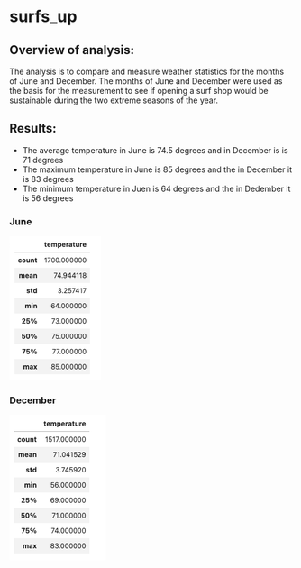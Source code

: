 # surfs_up

## Overview of analysis:

The analysis is to compare and measure weather statistics for the months of June and December.  The months of June and December were used as the basis for the measurement to see if opening a surf shop would be sustainable during the two extreme seasons of the year.

## Results:

* The average temperature in June is 74.5 degrees and in December is is 71 degrees
* The maximum temperature in June is 85 degrees and the in December it is 83 degrees
* The minimum temperature in Juen is 64 degrees and the in Dedember it is 56 degrees

### June

![This is an image](https://github.com/paveenB/surfs_up/blob/main/6.png)

### December

![This is an image](https://github.com/paveenB/surfs_up/blob/main/12.png)
